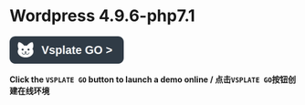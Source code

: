 # Wordpress 4.9.6-php7.1

<a href="https://www.vsplate.com/?docker-compose=https://github.com/vsplate/dcenvs/wordpress/4.9.6-php7.1"><img alt="VSPLATE GO" src="https://raw.githubusercontent.com/vsplate/images/master/vsgo_btn.png" width="200px"></a>

**Click the `VSPLATE GO` button to launch a demo online / 点击`VSPLATE GO`按钮创建在线环境**